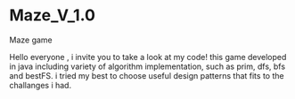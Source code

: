 # Maze_V_1.0
Maze game


Hello everyone , i invite you to take a look at my code! 
this game developed in java including variety of algorithm implementation, such as prim, dfs, bfs and bestFS.
i tried my best to choose useful design patterns that fits to the challanges i had.

